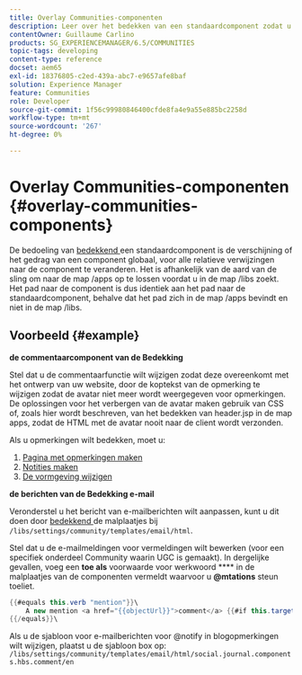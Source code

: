 ```yaml
---
title: Overlay Communities-componenten
description: Leer over het bedekken van een standaardcomponent zodat u de verschijning of het gedrag van een component globaal kunt veranderen, voor alle relatieve verwijzingen naar de component.
contentOwner: Guillaume Carlino
products: SG_EXPERIENCEMANAGER/6.5/COMMUNITIES
topic-tags: developing
content-type: reference
docset: aem65
exl-id: 18376805-c2ed-439a-abc7-e9657afe8baf
solution: Experience Manager
feature: Communities
role: Developer
source-git-commit: 1f56c99980846400cfde8fa4e9a55e885bc2258d
workflow-type: tm+mt
source-wordcount: '267'
ht-degree: 0%

---
```


# Overlay Communities-componenten {#overlay-communities-components}

De bedoeling van [ bedekkend ](/help/communities/client-customize.md#overlays) een standaardcomponent is de verschijning of het gedrag van een component globaal, voor alle relatieve verwijzingen naar de component te veranderen. Het is afhankelijk van de aard van de sling om naar de map /apps op te lossen voordat u in de map /libs zoekt. Het pad naar de component is dus identiek aan het pad naar de standaardcomponent, behalve dat het pad zich in de map /apps bevindt en niet in de map /libs.

## Voorbeeld {#example}

**de commentaarcomponent van de Bedekking**

Stel dat u de commentaarfunctie wilt wijzigen zodat deze overeenkomt met het ontwerp van uw website, door de koptekst van de opmerking te wijzigen zodat de avatar niet meer wordt weergegeven voor opmerkingen. De oplossingen voor het verbergen van de avatar maken gebruik van CSS of, zoals hier wordt beschreven, van het bedekken van header.jsp in de map apps, zodat de HTML met de avatar nooit naar de client wordt verzonden.

Als u opmerkingen wilt bedekken, moet u:

1. [Pagina met opmerkingen maken](/help/communities/overlay-create-comments-page.md)
1. [Notities maken](/help/communities/overlay-create-nodes.md)
1. [De vormgeving wijzigen](/help/communities/overlay-alter-appearance.md)

**de berichten van de Bedekking e-mail**

Veronderstel u het bericht van e-mailberichten wilt aanpassen, kunt u dit doen door [ bedekkend ](/help/communities/client-customize.md#overlays) de malplaatjes bij `/libs/settings/community/templates/email/html`.

Stel dat u de e-mailmeldingen voor vermeldingen wilt bewerken (voor een specifiek onderdeel Community waarin UGC is gemaakt). In dergelijke gevallen, voeg een **toe als** voorwaarde voor werkwoord **** in de malplaatjes van de componenten vermeldt waarvoor u **@mtations** steun toeliet.

```java
{{#equals this.verb "mention"}}\
    A new mention <a href="{{objectUrl}}">comment</a> {{#if this.target.properties.[jcr:title]}}to the article "{{{target.displayName}}}" {{/if}}was added by {{{user.name}}} on {{dateUtil this.published format="EEE, d MMM yyyy HH:mm:ss z"}}.\n \
{{/equals}}\
```

Als u de sjabloon voor e-mailberichten voor @notify in blogopmerkingen wilt wijzigen, plaatst u de sjabloon box op: `/libs/settings/community/templates/email/html/social.journal.components.hbs.comment/en`
